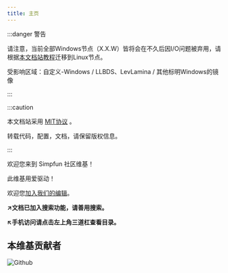 ```yaml
---
title: 主页
---
```


:::danger 警告

请注意，当前全部Windows节点（X.X.W）皆将会在不久后因I/O问题被弃用，请根据[本文档站教程](./45-migration_to_linux.md)迁移到Linux节点。

受影响区域：自定义-Windows / LLBDS、LevLamina / 其他标明Windows的镜像

:::

:::caution

本文档站采用 [MIT协议](https://github.com/ZengXiaoPi/Simpfun_Wiki/blob/main/LICENSE) 。  

转载代码，配置，文档，请保留版权信息。

:::

欢迎您来到 Simpfun 社区维基！

此维基用爱驱动！

欢迎您[加入我们的编辑](https://github.com/ZengXiaoPi/Simpfun_Wiki)。

**↗文档已加入搜索功能，请善用搜索。**

**↖手机访问请点击左上角三道杠查看目录。**

## 本维基贡献者

![Github](https://contrib.rocks/image?repo=ZengXiaoPi/Simpfun_Wiki)

